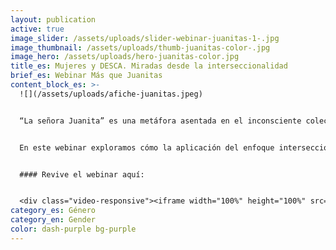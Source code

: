 ```yaml
---
layout: publication
active: true
image_slider: /assets/uploads/slider-webinar-juanitas-1-.jpg
image_thumbnail: /assets/uploads/thumb-juanitas-color-.jpg
image_hero: /assets/uploads/hero-juanitas-color.jpg
title_es: Mujeres y DESCA. Miradas desde la interseccionalidad
brief_es: Webinar Más que Juanitas
content_block_es: >-
  ![](/assets/uploads/afiche-juanitas.jpeg)


  “La señora Juanita” es una metáfora asentada en el inconsciente colectivo chileno. Representa una universalización de la experiencia política femenina en Chile, una imagen externa y machista de la mujer chilena sobre el que se construyen normas, políticas y programas de "ayuda social", y sobre la que muchas veces se centra el imaginario político de todos los sectores.


  En este webinar exploramos cómo la aplicación del enfoque interseccional nos exige deconstruir esta imagen para ampliar la visión y llegar a las experiencias de vida de mujeres diversas, complejas y diferentes.


  #### Revive el webinar aquí:


  <div class="video-responsive"><iframe width="100%" height="100%" src="https://www.youtube.com/embed/8aWF7KvG4rs?rel=0&showinfo=0&autohide=1&modestbranding=1" title="YouTube video player" frameborder="0" allow="accelerometer; autoplay; clipboard-write; encrypted-media; gyroscope; picture-in-picture" allowfullscreen style="position:absolute; top:0; left: 0"></iframe></div>
category_es: Género
category_en: Gender
color: dash-purple bg-purple
---
```

